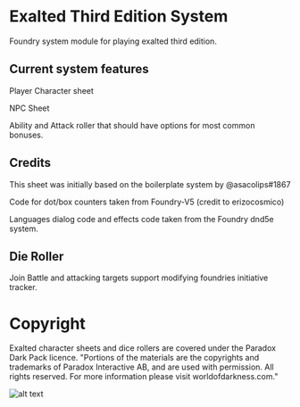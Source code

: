 # Exalted Third Edition System

Foundry system module for playing exalted third edition.

## Current system features

Player Character sheet

NPC Sheet

Ability and Attack roller that should have options for most common bonuses.

## Credits

This sheet was initially based on the boilerplate system by @asacolips#1867

Code for dot/box counters taken from Foundry-V5 (credit to erizocosmico)

Languages dialog code and effects code taken from the Foundry dnd5e system.

## Die Roller

Join Battle and attacking targets support modifying foundries initiative tracker.

# Copyright
Exalted character sheets and dice rollers are covered under the Paradox Dark Pack licence.
"Portions of the materials are the copyrights and trademarks of Paradox Interactive AB, and are used with permission. All rights reserved. For more information please visit worldofdarkness.com."

![alt text](https://s3-eu-north-1.amazonaws.com/pdx-campaign-wp-data/uploads/sites/10/2021/10/05102936/darkpack_logo2-300x300.png)

